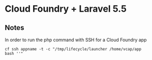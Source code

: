 # Cloud Foundry + Laravel 5.5

## Notes

In order to run the php command with SSH for a Cloud Foundry app

<code>cf ssh appname -t -c "/tmp/lifecycle/launcher /home/vcap/app bash ''"</code>


